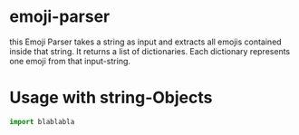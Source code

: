 # emoji-parser
this Emoji Parser takes a string as input and extracts all emojis contained inside that string.  It returns a list of dictionaries. Each dictionary represents one emoji from that input-string.

# Usage with string-Objects
```python
import blablabla
